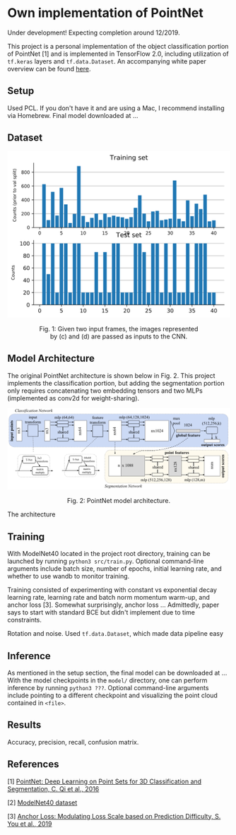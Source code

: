 # Own implementation of PointNet
Under development! Expecting completion around 12/2019.

This project is a personal implementation of the object classification portion of PointNet [1] and is implemented in TensorFlow 2.0, including utilization of `tf.keras` layers and `tf.data.Dataset`. An accompanying white paper overview can be found [here](https://medium.com/@luis_gonzales/an-in-depth-look-at-pointnet-111d7efdaa1a).

## Setup
Used PCL. If you don't have it and are using a Mac, I recommend installing via Homebrew. Final model downloaded at ...

## Dataset

<div align="center">
  <p><img src="figs/hist.svg"></p>
  <p>Fig. 1: Given two input frames, the images represented <br/>by (c) and (d) are passed as inputs to the CNN.</p>
</div>

## Model Architecture
The original PointNet architecture is shown below in Fig. 2. This project implements the classification portion, but adding the segmentation portion only requires concatenating two embedding tensors and two MLPs (implemented as conv2d for weight-sharing).

<div align="center">
  <p><img src="figs/architecture.png"></p>
  <p>Fig. 2: PointNet model architecture.</p>
</div>

The architecture 

## Training
With ModelNet40 located in the project root directory, training can be launched by running `python3 src/train.py`. Optional command-line arguments include batch size, number of epochs, initial learning rate, and whether to use wandb to monitor training.

Training consisted of experimenting with constant vs exponential decay learning rate, learning rate and batch norm momentum warm-up, and anchor loss [3]. Somewhat surprisingly, anchor loss ... Admittedly, paper says to start with standard BCE but didn't implement due to time constraints.

Rotation and noise. Used `tf.data.Dataset`, which made data pipeline easy

## Inference
As mentioned in the setup section, the final model can be downloaded at ... With the model checkpoints in the `model/` directory, one can perform inference by running `python3 ???`. Optional command-line arguments include pointing to a different checkpoint and visualizing the point cloud contained in `<file>`.

## Results
Accuracy, precision, recall, confusion matrix. 

## References
[1] [PointNet: Deep Learning on Point Sets for 3D Classification and Segmentation, C. Qi et al., 2016](https://arxiv.org/abs/1612.00593)

[2] [ModelNet40 dataset](https://modelnet.cs.princeton.edu)

[3] [Anchor Loss: Modulating Loss Scale based on Prediction Difficulty, S. You et al., 2019](https://arxiv.org/abs/1909.11155)
